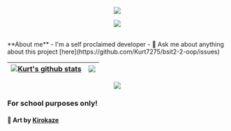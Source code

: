 <p align="center">
  <a href="https://github.com/DenverCoder1/readme-typing-svg">
    <img src="https://readme-typing-svg.demolab.com/?lines=Kurt%20Xierick%20Bautista&font=Fira%20Code&center=true&width=440&height=45&color=f75c7e&vCenter=true&pause=1000&repeat=false&size=25" /></a>
</p>

<p align="center">
  <!-- Typing SVG by DenverCoder1 - https://github.com/DenverCoder1/readme-typing-svg -->
  <a href="https://github.com/DenverCoder1/readme-typing-svg">
    <img src="https://readme-typing-svg.demolab.com/?lines=This%20project%20is%20for%20school%20purposes%20only;Discord%20Bot%20Develooper;Liceo%20BSIT%20student;Always%20learning%20new%20things&font=Fira%20Code&center=true&width=440&height=45&color=f75c7e&vCenter=true&pause=1000&size=18" /></a>
</p>

<br />
**About me**
- I'm a self proclaimed developer
- 💬 Ask me about anything about this project [here](https://github.com/Kurt7275/bsit2-2-oop/issues)



| <a href="https://github.com/anuraghazra/github-readme-stats"><img align="center" src="https://github-readme-stats.vercel.app/api?username=Kurt7275&show_icons=true&include_all_commits=true&theme=buefy&hide_border=true" alt="Kurt's github stats" /></a> | <a href="https://github.com/anuraghazra/github-readme-stats"><img align="center" src="https://github-readme-stats.vercel.app/api/top-langs/?username=Kurt7275&layout=compact&theme=buefy&hide_border=true" /></a> |
| ------------- | ------------- |



<div align="center"><img src="https://64.media.tumblr.com/6289ce3330d81f863f04ae6dd169e888/c4d56bb0146990c3-bd/s1280x1920/48787da8e2c4fd996532a006594e9a9b1e106c64.gifv"></div>

### For school purposes only!

#### 🎨 Art by **[Kirokaze](https://kirokazepixel.tumblr.com/)**

